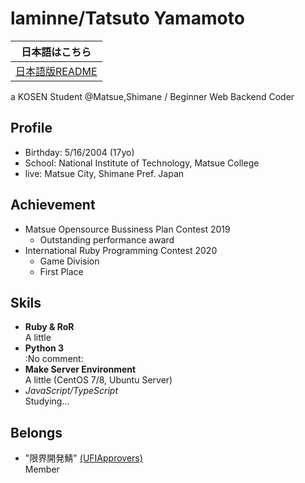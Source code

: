 # laminne/Tatsuto Yamamoto

| 日本語はこちら |
| ------------  |
| [日本語版README](https://github.com/laminne/laminne/blob/master/README_jp.md) |

a KOSEN Student @Matsue,Shimane / Beginner Web Backend Coder

## Profile
-  Birthday: 5/16/2004 (17yo)  
-  School: National Institute of Technology, Matsue College  
-  live: Matsue City, Shimane Pref. Japan

## Achievement
- Matsue Opensource Bussiness Plan Contest 2019 
  - Outstanding performance award
- International Ruby Programming Contest 2020
  - Game Division
  - First Place

## Skils
-  **Ruby & RoR**  
A little
-  **Python 3**  
:No comment:  
-  **Make Server Environment**  
A little (CentOS 7/8, Ubuntu Server)  
- *JavaScript/TypeScript*  
Studying...  

## Belongs
- "限界開発鯖" [(UFIApprovers)](https://approvers.dev)  
Member
